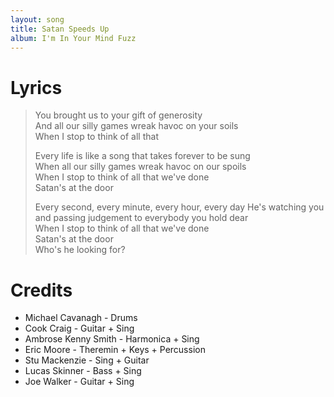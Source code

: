 ```yaml
---
layout: song
title: Satan Speeds Up
album: I'm In Your Mind Fuzz
---
```


# Lyrics

> You brought us to your gift of generosity  
> And all our silly games wreak havoc on your soils  
> When I stop to think of all that  
>  
> Every life is like a song that takes forever to be sung  
> When all our silly games wreak havoc on our spoils  
> When I stop to think of all that we've done  
> Satan's at the door  
>  
> Every second, every minute, every hour, every day 
> He's watching you and passing judgement to everybody you hold dear  
> When I stop to think of all that we've done  
> Satan's at the door  
> Who's he looking for?  

# Credits

* Michael Cavanagh - Drums  
* Cook Craig - Guitar + Sing  
* Ambrose Kenny Smith - Harmonica + Sing  
* Eric Moore - Theremin + Keys + Percussion  
* Stu Mackenzie - Sing + Guitar  
* Lucas Skinner - Bass + Sing  
* Joe Walker - Guitar + Sing  

